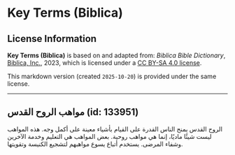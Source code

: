 # Key Terms (Biblica)

## License Information

**Key Terms (Biblica)** is based on and adapted from: _Biblica Bible Dictionary_, [Biblica, Inc.](https://www.biblica.com/), 2023, which is licensed under a [CC BY-SA 4.0 license](https://creativecommons.org/licenses/by-sa/4.0/legalcode.en).

This markdown version (created `2025-10-20`) is provided under the same license.



--------------------------------

## مواهب الروح القدس (id: 133951)

الروح القدس يمنح الناس القدرة على القيام بأشياء معينة على أكمل وجه. هذه المواهب ليست شيئًا ماديًا، إنما هي مواهب روحية. بعض المواهب هي التعليم وخدمة الآخرين وشفاء المرضى. يستخدم أتباع يسوع مواهبهم لتشجيع الكنيسة وتقويتها.


